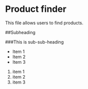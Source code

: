 # Product finder
This file allows users to find products.

##Subheading

###This is sub-sub-heading

- Item 1
- Item 2
- Item 3
 1. item 1
 1. item 2
 1. item 3

